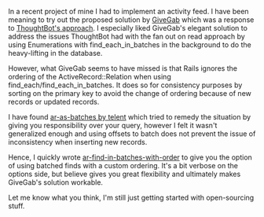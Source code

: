 In a recent project of mine I had to implement an activity feed. I have been meaning to try out the proposed solution by [GiveGab](http://blog.givegab.com/post/75043413459/using-enumerations-to-make-a-faster-activity-feed-in) which was a response to [ThoughtBot's approach](http://robots.thoughtbot.com/using-polymorphism-to-make-a-better-activity-feed-in-rails). I especially liked GiveGab's elegant solution to address the issues ThoughtBot had with the fan out on read approach by using Enumerations with find_each_in_batches in the background to do the heavy-lifting in the database.

However, what GiveGab seems to have missed is that Rails ignores the ordering of the ActiveRecord::Relation when using find_each/find_each_in_batches. It does so for consistency purposes by sorting on the primary key to avoid the change of ordering because of new records or updated records.

I have found [ar-as-batches by telent](https://github.com/telent/ar-as-batches) which tried to remedy the situation by giving you responsibility over your query, however I felt it wasn't generalized enough and using offsets to batch does not prevent the issue of inconsistency when inserting new records.

Hence, I quickly wrote [ar-find-in-batches-with-order](https://github.com/nambrot/ar-find-in-batches-with-order) to give you the option of using batched finds with a custom ordering. It's a bit verbose on the options side, but believe gives you great flexibility and ultimately makes GiveGab's solution workable.

Let me know what you think, I'm still just getting started with open-sourcing stuff.